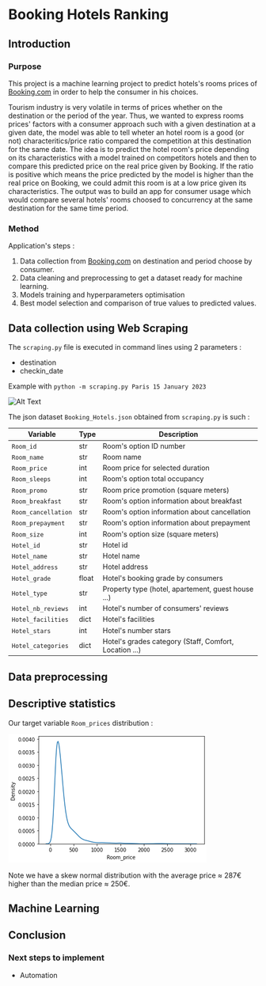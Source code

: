 # Booking Hotels Ranking

## Introduction

### Purpose

This project is a machine learning project to predict hotels's rooms prices of [Booking.com](https://www.booking.com/en-gb/) in order to help the consumer in his choices.

Tourism industry is very volatile in terms of prices whether on the destination or the period of the year. Thus, we wanted to express rooms prices' factors with a consumer approach such with a given destination at a given date, the model was able to tell wheter an hotel room is a good (or not) characteritics/price ratio compared the competition at this destination for the same date. The idea is to predict the hotel room's price depending on its characteristics with a model trained on competitors hotels and then to compare this predicted price on the real price given by Booking. If the ratio is positive which means the price predicted by the model is higher than the real price on Booking, we could admit this room is at a low price given its characteristics. The output was to build an app for consumer usage which would compare several hotels' rooms choosed to concurrency at the same destination for the same time period.

### Method

Application's steps :
1. Data collection from [Booking.com](https://www.booking.com/en-gb/) on destination and period choose by consumer.
2. Data cleaning and preprocessing to get a dataset ready for machine learning.
3. Models training and hyperparameters optimisation
4. Best model selection and comparison of true values to predicted values.

## Data collection using Web Scraping

The `scraping.py` file is executed in command lines using 2 parameters :

- destination
- checkin_date

Example with `python -m scraping.py Paris 15 January 2023`

![Alt Text](.gif)

The json dataset `Booking_Hotels.json` obtained from `scraping.py` is such :

| Variable            | Type  | Description                                            |
| ------------------- | ----- | ------------------------------------------------------ |
| `Room_id`           | str   | Room's option ID number                                |
| `Room_name`         | str   | Room name                                              |
| `Room_price`        | int   | Room price for selected duration                       |
| `Room_sleeps`       | int   | Room's option total occupancy                          |
| `Room_promo`        | str   | Room price promotion (square meters)                   |
| `Room_breakfast`    | str   | Room's option information about breakfast              |
| `Room_cancellation` | str   | Room's option information about cancellation           |
| `Room_prepayment`   | str   | Room's option information about prepayment             |
| `Room_size`         | int   | Room's option size (square meters)                     |
| `Hotel_id`          | str   | Hotel id                                               |
| `Hotel_name`        | str   | Hotel name                                             |
| `Hotel_address`     | str   | Hotel address                                          |
| `Hotel_grade`       | float | Hotel's booking grade by consumers                     |
| `Hotel_type`        | str   | Property type (hotel, apartement, guest house ...)     |
| `Hotel_nb_reviews`  | int   | Hotel's number of consumers' reviews                   |
| `Hotel_facilities`  | dict  | Hotel's facilities                                     |
| `Hotel_stars`       | int   | Hotel's number stars                                   |
| `Hotel_categories`  | dict  | Hotel's grades category (Staff, Comfort, Location ...) |

## Data preprocessing

## Descriptive statistics

Our target variable `Room_prices` distribution :

![Prix](img/capture_density.png)

Note we have a skew normal distribution with the average price $\approx$ 287€ higher than the median price $\approx$ 250€.

## Machine Learning

## Conclusion

### Next steps to implement

- Automation
